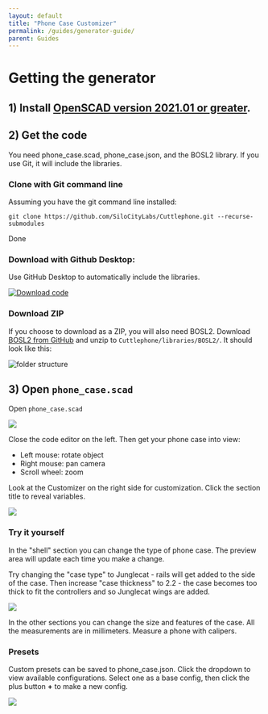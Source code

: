 ```yaml
---
layout: default
title: "Phone Case Customizer"
permalink: /guides/generator-guide/
parent: Guides
---
```


# Getting the generator

## 1\) Install [OpenSCAD version 2021.01 or greater](https://openscad.org/downloads.html). 

## 2\) Get the code

You need phone_case.scad, phone_case.json, and the BOSL2 library. If you use Git, it will include the libraries.

### Clone with Git command line

Assuming you have the git command line installed:

`git clone https://github.com/SiloCityLabs/Cuttlephone.git --recurse-submodules`

Done

<!-- There must be a way for users to download without command line. Maybe I should use releases ... -->
### Download with Github Desktop:

Use GitHub Desktop to automatically include the libraries.

[![Download code](/images/generator-guide/download-code.png)](https://github.com/SiloCityLabs/Cuttlephone)

### Download ZIP

If you choose to download as a ZIP, you will also need BOSL2. Download [BOSL2 from GitHub](https://github.com/BelfrySCAD/BOSL2) and unzip to `Cuttlephone/libraries/BOSL2/`. It should look like this:

![folder structure](/images/generator-guide/unzip-bosl2.png)

## 3\) Open `phone_case.scad`

Open `phone_case.scad`

![](/images/generator-guide/openscad-1.png)

Close the code editor on the left. Then get your phone case into view:

 - Left mouse: rotate object
 - Right mouse: pan camera
 - Scroll wheel: zoom

Look at the Customizer on the right side for customization. Click the section title to reveal variables.

![](/images/generator-guide/openscad-2.png)

### Try it yourself

In the "shell" section you can change the type of phone case. The preview area will update each time you make a change.

Try changing the "case type" to Junglecat - rails will get added to the side of the case. Then increase "case thickness" to 2.2 - the case becomes too thick to fit the controllers and so Junglecat wings are added.

![](/images/generator-guide/openscad-3.png)

In the other sections you can change the size and features of the case. All the measurements are in millimeters. Measure a phone with calipers.

### Presets

Custom presets can be saved to phone_case.json. Click the dropdown to view available configurations. Select one as a base config, then click the plus button **+** to make a new config.

![](/images/generator-guide/presets.png)

